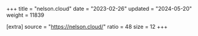 +++
title = "nelson.cloud"
date = "2023-02-26"
updated = "2024-05-20"
weight = 11839

[extra]
source = "https://nelson.cloud/"
ratio = 48
size = 12
+++
